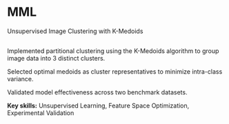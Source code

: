 # MML 
Unsupervised Image Clustering with K-Medoids

##
Implemented partitional clustering using the K-Medoids algorithm to group image data into 3 distinct clusters.

Selected optimal medoids as cluster representatives to minimize intra-class variance.

Validated model effectiveness across two benchmark datasets.

**Key skills:** Unsupervised Learning, Feature Space Optimization, Experimental Validation
